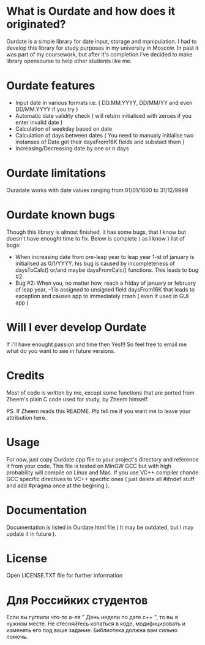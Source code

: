 # What is Ourdate and how does it originated?
Ourdate is a simple library for date input, storage and manipulation. I had to develop this library for study purposes in my university in Moscow. In past it was part of my coursework, but after it's completion i've decided to make library opensourse to help other students like me.

# Ourdate features
  - Input date in various formats i.e. ( DD.MM.YYYY, DD/MM/YY and even DD/MM.YYYY if you try )
  - Automatic date validity check ( will return initialised with zeroes if you enter invalid date )
  - Calculation of weekday based on date
  - Calculation of days between dates ( You need to manualy initialise two instanses of Date get their daysFrom16K fields and substact them )
  - Increasing/Decreasing date by one or n days
  
# Ourdate limitations
Ouradate works with date values ranging from 01/01/1600 to 31/12/9999
  
# Ourdate known bugs
Though this library is almost finished, it has some bugs, that I know but doesn't have enought time to fix. Below is complete ( as I know ) list of bugs:
  - When increasing date from pre-leap year to leap year 1-st of january is initialised as 0/1/YYYY. his bug is caused by incompleteness of daysToCalc() or/and maybe daysFromCalc() functions. This leads to bug #2
  - Bug #2: When you, no matter how, reach a friday of january or february of leap year, -1 is assigned to unsigned field daysFrom16K that leads to exception and causes app to immediately crash ( even if used in GUI app )
  
# Will I ever develop Ourdate
If i'll have enought passion and time then Yes!!! So feel free to email me what do you want to see in future versions.

# Credits
Most of code is written by me, except some functions that are ported from Zheem's plain C code used for study, by Zheem himself.

PS. If Zheem reads this README. Plz tell me if you want me to leave your attribution here.

# Usage
For now, just copy Ourdate.cpp file to your project's directory and reference it from your code. This file is tested on MinGW GCC but with high probability will compile on Linux and Mac. If you use VC++ compiler chande GCC specific directives to VC++ specific ones ( just delete all #ifndef stuff and add #pragma once at the begining ).

# Documentation
Documentation is listed in Ourdate.html file ( It may be outdated, but I may update it in future ).

# License
Open LICENSE.TXT file for further information

# Для Российких студентов
Если вы гуглили что-то а-ля " День недели по дате c++ ", то вы в нужном месте. Не стесняйтесь копаться в коде, модифицировать и изменять его под ваше задание. Библиотека должна вам сильно помочь.
